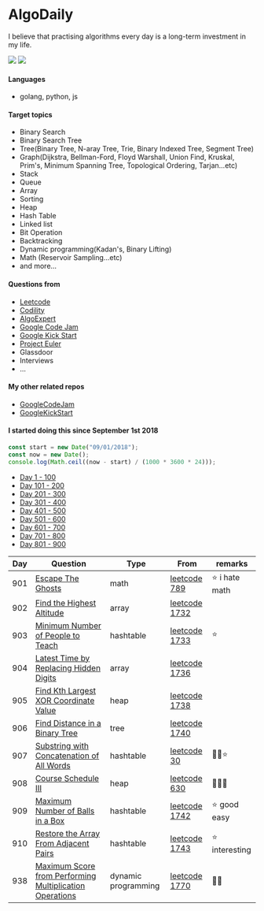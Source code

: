 # AlgoDaily

I believe that practising algorithms every day is a long-term investment in my life.

[![](https://lc.coding.gs/v1/ranking/calvinchankf.svg?logo=leetcode)](https://leetcode.com/calvinchankf/)
[![](https://lc.coding.gs/v1/solved/calvinchankf.svg?logo=leetcode)](https://leetcode.com/calvinchankf/)

#### Languages

-   golang, python, js

#### Target topics

-   Binary Search
-   Binary Search Tree
-   Tree(Binary Tree, N-aray Tree, Trie, Binary Indexed Tree, Segment Tree)
-   Graph(Dijkstra, Bellman-Ford, Floyd Warshall, Union Find, Kruskal, Prim's, Minimum Spanning Tree, Topological Ordering, Tarjan...etc)
-   Stack
-   Queue
-   Array
-   Sorting
-   Heap
-   Hash Table
-   Linked list
-   Bit Operation
-   Backtracking
-   Dynamic programming(Kadan's, Binary Lifting)
-   Math (Reservoir Sampling...etc)
-   and more...

#### Questions from

-   [Leetcode](https://leetcode.com)
-   [Codility](https://app.codility.com/programmers/lessons/)
-   [AlgoExpert](https://www.algoexpert.io)
-   [Google Code Jam](https://codingcompetitions.withgoogle.com/codejam)
-   [Google Kick Start](https://codingcompetitions.withgoogle.com/kickstart/)
-   [Project Euler](https://projecteuler.net)
-   Glassdoor
-   Interviews
-   ...

#### My other related repos

-   [GoogleCodeJam](https://github.com/calvinchankf/GoogleCodeJam)
-   [GoogleKickStart](https://github.com/calvinchankf/GoogleKickStart)

#### I started doing this since September 1st 2018

```js
const start = new Date("09/01/2018");
const now = new Date();
console.log(Math.ceil((now - start) / (1000 * 3600 * 24)));
```

-   [Day 1 - 100](./markdowns/day1-100.md)
-   [Day 101 - 200](./markdowns/day101-200.md)
-   [Day 201 - 300](./markdowns/day201-300.md)
-   [Day 301 - 400](./markdowns/day301-400.md)
-   [Day 401 - 500](./markdowns/day401-500.md)
-   [Day 501 - 600](./markdowns/day501-600.md)
-   [Day 601 - 700](./markdowns/day601-700.md)
-   [Day 701 - 800](./markdowns/day701-800.md)
-   [Day 801 - 900](./markdowns/day801-900.md)

| Day | Question                                                                                                                          | Type                | From                                                                                                    | remarks         |
| --- | --------------------------------------------------------------------------------------------------------------------------------- | ------------------- | ------------------------------------------------------------------------------------------------------- | --------------- |
| 901 | [Escape The Ghosts](/leetcode/789-escape-the-ghosts)                                                                              | math                | [leetcode 789](https://leetcode.com/problems/escape-the-ghosts/)                                        | ⭐️ i hate math |
| 902 | [Find the Highest Altitude](/leetcode/1732-find-the-highest-altitude)                                                             | array               | [leetcode 1732](https://leetcode.com/problems/find-the-highest-altitude/)                               |                 |
| 903 | [Minimum Number of People to Teach](/leetcode/1733-minimum-number-of-people-to-teach)                                             | hashtable           | [leetcode 1733](https://leetcode.com/problems/minimum-number-of-people-to-teach/)                       | ⭐️             |
| 904 | [Latest Time by Replacing Hidden Digits](/leetcode/1736-latest-time-by-replacing-hidden-digits)                                   | array               | [leetcode 1736](https://leetcode.com/problems/latest-time-by-replacing-hidden-digits/)                  |                 |
| 905 | [Find Kth Largest XOR Coordinate Value](/leetcode/1738-find-kth-largest-xor-coordinate-value)                                     | heap                | [leetcode 1738](https://leetcode.com/problems/find-kth-largest-xor-coordinate-value/)                   |                 |
| 906 | [Find Distance in a Binary Tree](/leetcode/1740-find-distance-in-a-binary-tree)                                                   | tree                | [leetcode 1740](https://leetcode.com/problems/find-distance-in-a-binary-tree/)                          |                 |
| 907 | [Substring with Concatenation of All Words](/leetcode/30-substring-with-concatenation-of-all-words)                               | hashtable           | [leetcode 30](https://leetcode.com/problems/substring-with-concatenation-of-all-words/)                 | 📌🤔⭐️         |
| 908 | [Course Schedule III](/leetcode/630-course-schedule-iii)                                                                          | heap                | [leetcode 630](https://leetcode.com/problems/course-schedule-iii/)                                      | 📌📌📌          |
| 909 | [Maximum Number of Balls in a Box](/leetcode/1742-maximum-number-of-balls-in-a-box)                                               | hashtable           | [leetcode 1742](https://leetcode.com/problems/maximum-number-of-balls-in-a-box/)                        | ⭐️ good easy   |
| 910 | [Restore the Array From Adjacent Pairs](/leetcode/1743-restore-the-array-from-adjacent-pairs)                                     | hashtable           | [leetcode 1743](https://leetcode.com/problems/restore-the-array-from-adjacent-pairs/)                   | ⭐️ interesting |
| 938 | [Maximum Score from Performing Multiplication Operations](/leetcode/1770-maximum-score-from-performing-multiplication-operations) | dynamic programming | [leetcode 1770](https://leetcode.com/problems/maximum-score-from-performing-multiplication-operations/) | 👍🏻              |
